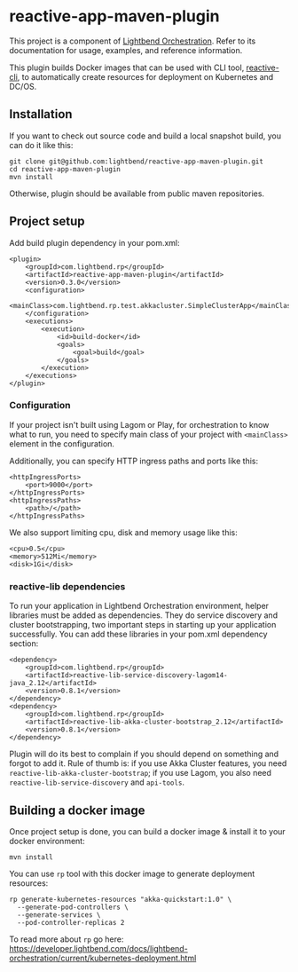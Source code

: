 # reactive-app-maven-plugin

This project is a component of [Lightbend Orchestration](https://developer.lightbend.com/docs/lightbend-orchestration/current/). Refer to its documentation for usage, examples, and reference information.

This plugin builds Docker images that can be used with CLI tool, [reactive-cli](https://github.com/lightbend/reactive-cli), to automatically create resources for deployment on Kubernetes and DC/OS.

## Installation

If you want to check out source code and build a local snapshot build, you can do it like this:

```
git clone git@github.com:lightbend/reactive-app-maven-plugin.git
cd reactive-app-maven-plugin
mvn install
```

Otherwise, plugin should be available from public maven repositories.

## Project setup

Add build plugin dependency in your pom.xml:

```
<plugin>
    <groupId>com.lightbend.rp</groupId>
    <artifactId>reactive-app-maven-plugin</artifactId>
    <version>0.3.0</version>
    <configuration>
        <mainClass>com.lightbend.rp.test.akkacluster.SimpleClusterApp</mainClass>
    </configuration>
    <executions>
        <execution>
            <id>build-docker</id>
            <goals>
                <goal>build</goal>
            </goals>
        </execution>
    </executions>
</plugin>
```

### Configuration

If your project isn't built using Lagom or Play, for orchestration to know what to run, you need to specify main class of your project with `<mainClass>` element in the configuration.

Additionally, you can specify HTTP ingress paths and ports like this:

```
<httpIngressPorts>
    <port>9000</port>
</httpIngressPorts>
<httpIngressPaths>
    <path>/</path>
</httpIngressPaths>
```

We also support limiting cpu, disk and memory usage like this:

```
<cpu>0.5</cpu>
<memory>512Mi</memory>
<disk>1Gi</disk>
```


### reactive-lib dependencies

To run your application in Lightbend Orchestration environment, helper libraries must be added as dependencies. They do service discovery and cluster bootstrapping, two
important steps in starting up your application successfully. You can add these libraries in your pom.xml dependency section:

```
<dependency>
    <groupId>com.lightbend.rp</groupId>
    <artifactId>reactive-lib-service-discovery-lagom14-java_2.12</artifactId>
    <version>0.8.1</version>
</dependency>
<dependency>
    <groupId>com.lightbend.rp</groupId>
    <artifactId>reactive-lib-akka-cluster-bootstrap_2.12</artifactId>
    <version>0.8.1</version>
</dependency>
```

Plugin will do its best to complain if you should depend on something and forgot to add it. Rule of thumb is: if you use Akka Cluster features, you
need `reactive-lib-akka-cluster-bootstrap`; if you use Lagom, you also need `reactive-lib-service-discovery` and
`api-tools`.

## Building a docker image

Once project setup is done, you can build a docker image & install it to your docker environment:

```
mvn install
```

You can use `rp` tool with this docker image to generate deployment resources:

```
rp generate-kubernetes-resources "akka-quickstart:1.0" \
  --generate-pod-controllers \
  --generate-services \
  --pod-controller-replicas 2
```

To read more about `rp` go here: <https://developer.lightbend.com/docs/lightbend-orchestration/current/kubernetes-deployment.html>
